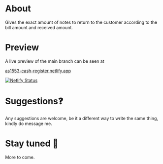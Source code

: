 # About
 Gives the exact amount of notes to return to the customer according to the bill amount and received amount.

# Preview

A live preview of the main branch can be seen at 

[as1553-cash-register.netlify.app](https://as1553-cash-register.netlify.app)

[![Netlify Status](https://api.netlify.com/api/v1/badges/51e2a241-bc66-4fdf-9be9-053d6e99bbd2/deploy-status)](https://app.netlify.com/sites/as1553-cash-register/deploys)

# Suggestions❓
Any suggestions are welcome, be it a different way to write the same thing, kindly do message me.

# Stay tuned 👀
More to come.